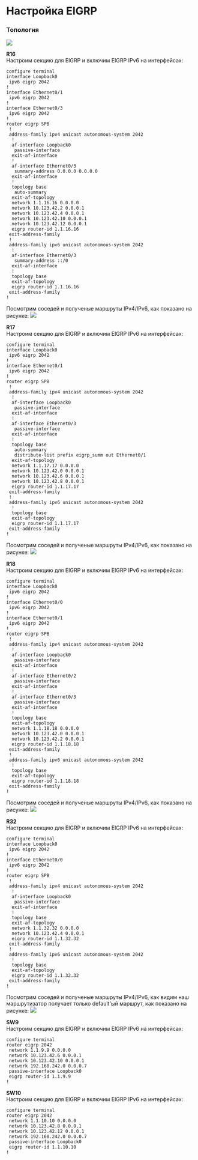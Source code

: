 # Настройка EIGRP

### Топология
![](https://github.com/devops-user/otus/blob/main/homeworks_prof/homework_21/images/eigrp.png)

**R16**  
Настроим секцию для EIGRP и включим EIGRP IPv6 на интерфейсах:
```
configure terminal
interface Loopback0 
 ipv6 eigrp 2042 
!
interface Ethernet0/1
 ipv6 eigrp 2042 
!
interface Ethernet0/3
 ipv6 eigrp 2042 
!
router eigrp SPB
 !        
 address-family ipv4 unicast autonomous-system 2042
  !
  af-interface Loopback0
   passive-interface
  exit-af-interface
  !
  af-interface Ethernet0/3
   summary-address 0.0.0.0 0.0.0.0
  exit-af-interface
  !
  topology base
   auto-summary
  exit-af-topology
  network 1.1.16.16 0.0.0.0
  network 10.123.42.2 0.0.0.1
  network 10.123.42.4 0.0.0.1
  network 10.123.42.10 0.0.0.1
  network 10.123.42.12 0.0.0.1
  eigrp router-id 1.1.16.16
 exit-address-family
 !
 address-family ipv6 unicast autonomous-system 2042
  !       
  af-interface Ethernet0/3
   summary-address ::/0
  exit-af-interface
  !
  topology base
  exit-af-topology
  eigrp router-id 1.1.16.16
 exit-address-family
!
```
Посмотрим соседей и полученые маршруты IPv4/IPv6, как показано на рисунке:
![](https://github.com/devops-user/otus/blob/main/homeworks_prof/homework_21/images/R16.png)

**R17**  
Настроим секцию для EIGRP и включим EIGRP IPv6 на интерфейсах:
```
configure terminal
interface Loopback0
 ipv6 eigrp 2042
!
interface Ethernet0/1
 ipv6 eigrp 2042
!
router eigrp SPB
 !
 address-family ipv4 unicast autonomous-system 2042
  !       
  af-interface Loopback0
   passive-interface
  exit-af-interface
  !
  af-interface Ethernet0/3
   passive-interface
  exit-af-interface
  !
  topology base
   auto-summary
   distribute-list prefix eigrp_summ out Ethernet0/1
  exit-af-topology
  network 1.1.17.17 0.0.0.0
  network 10.123.42.0 0.0.0.1
  network 10.123.42.6 0.0.0.1
  network 10.123.42.8 0.0.0.1
  eigrp router-id 1.1.17.17
 exit-address-family
 !
 address-family ipv6 unicast autonomous-system 2042
  !
  topology base
  exit-af-topology
  eigrp router-id 1.1.17.17
 exit-address-family
!
```
Посмотрим соседей и полученые маршруты IPv4/IPv6, как показано на рисунке:
![](https://github.com/devops-user/otus/blob/main/homeworks_prof/homework_21/images/R17.png)


**R18**  
Настроим секцию для EIGRP и включим EIGRP IPv6 на интерфейсах:
```
configure terminal
interface Loopback0
 ipv6 eigrp 2042
!
interface Ethernet0/0
 ipv6 eigrp 2042
!
interface Ethernet0/1
 ipv6 eigrp 2042
!
router eigrp SPB
 !
 address-family ipv4 unicast autonomous-system 2042
  !
  af-interface Loopback0
   passive-interface
  exit-af-interface
  !
  af-interface Ethernet0/2
   passive-interface
  exit-af-interface
  !
  af-interface Ethernet0/3
   passive-interface
  exit-af-interface
  !
  topology base
  exit-af-topology
  network 1.1.18.18 0.0.0.0
  network 10.123.42.0 0.0.0.1
  network 10.123.42.2 0.0.0.1
  eigrp router-id 1.1.18.18
 exit-address-family
 !        
 address-family ipv6 unicast autonomous-system 2042
  !
  topology base
  exit-af-topology
  eigrp router-id 1.1.18.18
 exit-address-family
!
```
Посмотрим соседей и полученые маршруты IPv4/IPv6, как показано на рисунке:
![](https://github.com/devops-user/otus/blob/main/homeworks_prof/homework_21/images/R18.png)

**R32**  
Настроим секцию для EIGRP и включим EIGRP IPv6 на интерфейсах:
```
configure terminal
interface Loopback0
 ipv6 eigrp 2042
!
interface Ethernet0/0
 ipv6 eigrp 2042
!
router eigrp SPB
 !
 address-family ipv4 unicast autonomous-system 2042
  !       
  af-interface Loopback0
   passive-interface
  exit-af-interface
  !
  topology base
  exit-af-topology
  network 1.1.32.32 0.0.0.0
  network 10.123.42.4 0.0.0.1
  eigrp router-id 1.1.32.32
 exit-address-family
 !
 address-family ipv6 unicast autonomous-system 2042
  !
  topology base
  exit-af-topology
  eigrp router-id 1.1.32.32
 exit-address-family
!
```
Посмотрим соседей и полученые маршруты IPv4/IPv6, как видим наш маршрутизатор получает только default'ый маршрут, как показано на рисунке:
![](https://github.com/devops-user/otus/blob/main/homeworks_prof/homework_21/images/R32.png)

**SW9**  
Настроим секцию для EIGRP и включим EIGRP IPv6 на интерфейсах:
```
configure terminal
router eigrp 2042
 network 1.1.9.9 0.0.0.0
 network 10.123.42.6 0.0.0.1
 network 10.123.42.10 0.0.0.1
 network 192.168.242.0 0.0.0.7
 passive-interface Loopback0
 eigrp router-id 1.1.9.9
!
```

**SW10**  
Настроим секцию для EIGRP и включим EIGRP IPv6 на интерфейсах:
```
configure terminal
router eigrp 2042
 network 1.1.10.10 0.0.0.0
 network 10.123.42.8 0.0.0.1
 network 10.123.42.12 0.0.0.1
 network 192.168.242.0 0.0.0.7
 passive-interface Loopback0
 eigrp router-id 1.1.10.10
!
```
